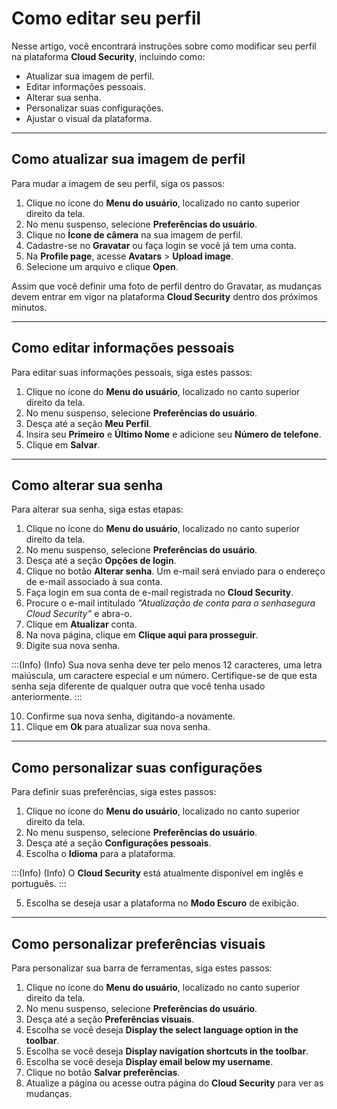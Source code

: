 # Como editar seu perfil

Nesse artigo, você encontrará instruções sobre como modificar seu perfil na plataforma **Cloud Security**, incluindo como:

- Atualizar sua imagem de perfil.
- Editar informações pessoais.
- Alterar sua senha.
- Personalizar suas configurações.
- Ajustar o visual da plataforma.

---

## Como atualizar sua imagem de perfil

Para mudar a imagem de seu perfil, siga os passos:

1. Clique no ícone do **Menu do usuário**, localizado no canto superior direito da tela.
2. No menu suspenso, selecione **Preferências do usuário**.
3. Clique no **Ícone de câmera** na sua imagem de perfil.
4. Cadastre-se no **Gravatar** ou faça login se você já tem uma conta.
5. Na **Profile page**, acesse **Avatars** > **Upload image**.
6. Selecione um arquivo e clique **Open**.

Assim que você definir uma foto de perfil dentro do Gravatar, as mudanças devem entrar em vigor na plataforma **Cloud Security** dentro dos próximos minutos.

---

## Como editar informações pessoais

Para editar suas informações pessoais, siga estes passos:

1. Clique no ícone do **Menu do usuário**, localizado no canto superior direito da tela.
2. No menu suspenso, selecione **Preferências do usuário**.
3. Desça até a seção **Meu Perfil**.
4. Insira seu **Primeiro** e **Último Nome** e adicione seu **Número de telefone**.
5. Clique em **Salvar**.

---

## Como alterar sua senha

Para alterar sua senha, siga estas etapas:

1. Clique no ícone do **Menu do usuário**, localizado no canto superior direito da tela.
2. No menu suspenso, selecione **Preferências do usuário**.
3. Desça até a seção **Opções de login**.
4. Clique no botão **Alterar senha**. Um e-mail será enviado para o endereço de e-mail associado à sua conta.
5. Faça login em sua conta de e-mail registrada no **Cloud Security**.
6. Procure o e-mail intitulado *"Atualização de conta para o senhasegura Cloud Security”* e abra-o.
7. Clique em **Atualizar** conta.
8. Na nova página, clique em **Clique aqui para prosseguir**.
9. Digite sua nova senha.

:::(Info) (Info)
Sua nova senha deve ter pelo menos 12 caracteres, uma letra maiúscula, um caractere especial e um número. Certifique-se de que esta senha seja diferente de qualquer outra que você tenha usado anteriormente.
:::

10. Confirme sua nova senha, digitando-a novamente.
11. Clique em **Ok** para atualizar sua nova senha.

---

## Como personalizar suas configurações

Para definir suas preferências, siga estes passos:

1. Clique no ícone do **Menu do usuário**, localizado no canto superior direito da tela.
2. No menu suspenso, selecione **Preferências do usuário**.
3. Desça até a seção **Configurações pessoais**.
4. Escolha o **Idioma** para a plataforma.

:::(Info) (Info)
O **Cloud Security** está atualmente disponível em inglês e português.
:::

5. Escolha se deseja usar a plataforma no **Modo Escuro** de exibição.

---

## Como personalizar preferências visuais

Para personalizar sua barra de ferramentas, siga estes passos:

1. Clique no ícone do **Menu do usuário**, localizado no canto superior direito da tela.
2. No menu suspenso, selecione **Preferências do usuário**.
3. Desça até a seção **Preferências visuais**.
4. Escolha se você deseja **Display the select language option in the toolbar**.
5. Escolha se você deseja **Display navigation shortcuts in the toolbar**.
6. Escolha se você deseja **Display email below my username**.
7. Clique no botão **Salvar preferências**.
8. Atualize a página ou acesse outra página do **Cloud Security** para ver as mudanças.